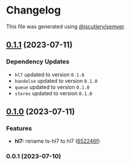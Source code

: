 # Changelog

This file was generated using [@jscutlery/semver](https://github.com/jscutlery/semver).

## [0.1.1](https://github.com/gofer-engine/gofer-engine/compare/engine-0.1.0...engine-0.1.1) (2023-07-11)

### Dependency Updates

- `hl7` updated to version `0.1.0`
- `handelse` updated to version `0.1.0`
- `queue` updated to version `0.1.0`
- `stores` updated to version `0.1.0`

## [0.1.0](https://github.com/gofer-engine/gofer-engine/compare/engine-0.0.1...engine-0.1.0) (2023-07-11)

### Features

- **hl7:** rename ts-hl7 to hl7 ([652246f](https://github.com/gofer-engine/gofer-engine/commit/652246f8a7baeeb2484ca6611c95d1a783332229))

### 0.0.1 (2023-07-10)
